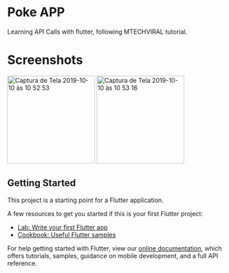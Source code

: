 # Poke APP

Learning API Calls with flutter, following MTECHVIRAL tutorial.

# Screenshots

<img width="200" alt="Captura de Tela 2019-10-10 às 10 52 53" src="https://user-images.githubusercontent.com/20425570/66576133-8cdfd800-eb4d-11e9-9fe2-09885cc57f36.png">
<img width="200" alt="Captura de Tela 2019-10-10 às 10 53 16" src="https://user-images.githubusercontent.com/20425570/66575822-fd3a2980-eb4c-11e9-8292-0274734cf8fb.png">

## Getting Started

This project is a starting point for a Flutter application.

A few resources to get you started if this is your first Flutter project:

- [Lab: Write your first Flutter app](https://flutter.dev/docs/get-started/codelab)
- [Cookbook: Useful Flutter samples](https://flutter.dev/docs/cookbook)

For help getting started with Flutter, view our
[online documentation](https://flutter.dev/docs), which offers tutorials,
samples, guidance on mobile development, and a full API reference.
